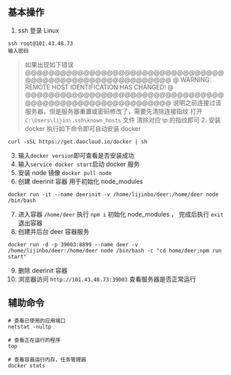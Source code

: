 ## 基本操作

1. ssh 登录 Linux

```shell
ssh root@101.43.48.73
输入密码
```

> 如果出现如下错误
> @@@@@@@@@@@@@@@@@@@@@@@@@@@@@@@@@@@@@@@@@@@@@@@@@@@@@@@@@@@
> @ WARNING: REMOTE HOST IDENTIFICATION HAS CHANGED! @
> @@@@@@@@@@@@@@@@@@@@@@@@@@@@@@@@@@@@@@@@@@@@@@@@@@@@@@@@@@@
> 说明之前连接过该服务器，但是服务器重置或密码修改了，需要先清除连接指纹
> 打开 `C:\Users\lijin\.ssh\known_hosts` 文件 清除对应 ip 的指纹即可 2. 安装 docker
> 执行如下命令即可自动安装 docker

```shell
curl -sSL https://get.daocloud.io/docker | sh
```

3. 输入`docker version`即可查看是否安装成功
4. 输入`service docker start`启动 docker 服务
5. 安装 node 镜像 `docker pull node`
6. 创建 deerinit 容器 用于初始化 node_modules

```shell
docker run -it --name deerinit -v /home/lijinbo/deer:/home/deer node /bin/bash
```

7. 进入容器 `/home/deer` 执行 `npm i` 初始化 node_modules ， 完成后执行 `exit` 退出容器
8. 创建并后台 deer 容器服务

```shell
docker run -d -p 39003:8899 --name deer -v /home/lijinbo/deer:/home/deer node /bin/bash -c "cd home/deer;npm run start"
```

9. 删除 deerinit 容器
10. 浏览器访问 `http://101.43.48.73:39003` 查看服务器是否正常运行

## 辅助命令

```shell
# 查看已使用的应用端口
netstat -nultp

# 查看正在运行的程序
top

# 查看容器运行内存，任务管理器
docker stats
```
